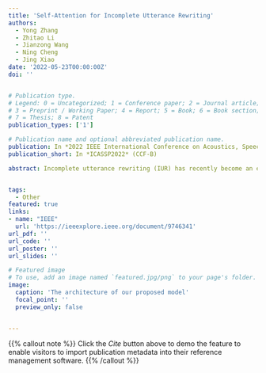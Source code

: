 ```yaml
---
title: 'Self-Attention for Incomplete Utterance Rewriting'
authors:
  - Yong Zhang
  - Zhitao Li
  - Jianzong Wang
  - Ning Cheng
  - Jing Xiao
date: '2022-05-23T00:00:00Z'
doi: ''


# Publication type.
# Legend: 0 = Uncategorized; 1 = Conference paper; 2 = Journal article;
# 3 = Preprint / Working Paper; 4 = Report; 5 = Book; 6 = Book section;
# 7 = Thesis; 8 = Patent
publication_types: ['1']

# Publication name and optional abbreviated publication name.
publication: In *2022 IEEE International Conference on Acoustics, Speech and Signal Processing*
publication_short: In *ICASSP2022* (CCF-B)

abstract: Incomplete utterance rewriting (IUR) has recently become an essential task in NLP, aiming to complement the incomplete utterance with sufficient context information for comprehension. In this paper, we propose a novel method by directly extracting the coreference and omission relationship from the self-attention weight matrix of the transformer in-stead of word embeddings and edit the original text accordingly to generate the complete utterance. Benefiting from the rich information in the self-attention weight matrix, our method achieved competitive results on public IUR datasets.


tags:
  - Other
featured: true
links:
- name: "IEEE"
  url: 'https://ieeexplore.ieee.org/document/9746341'
url_pdf: ''
url_code: ''
url_poster: ''
url_slides: ''

# Featured image
# To use, add an image named `featured.jpg/png` to your page's folder.
image:
  caption: 'The architecture of our proposed model'
  focal_point: ''
  preview_only: false


---
```


{{% callout note %}}
Click the _Cite_ button above to demo the feature to enable visitors to import publication metadata into their reference management software.
{{% /callout %}}

